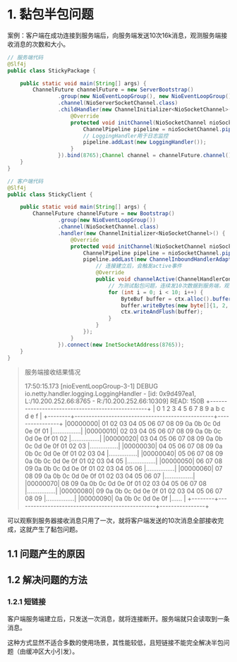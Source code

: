 # 1. 黏包半包问题

案例：客户端在成功连接到服务端后，向服务端发送10次16k消息，观测服务端接收消息的次数和大小。

```java
// 服务端代码
@Slf4j
public class StickyPackage {

    public static void main(String[] args) {
        ChannelFuture channelFuture = new ServerBootstrap()
                .group(new NioEventLoopGroup(), new NioEventLoopGroup())
                .channel(NioServerSocketChannel.class)
                .childHandler(new ChannelInitializer<NioSocketChannel>() {
                    @Override
                    protected void initChannel(NioSocketChannel nioSocketChannel) throws Exception {
                        ChannelPipeline pipeline = nioSocketChannel.pipeline();
                        // LoggingHandler用于日志监控
                        pipeline.addLast(new LoggingHandler());
                    }
                }).bind(8765);Channel channel = channelFuture.channel();
    }
}
```

```java
// 客户端代码
@Slf4j
public class StickyClient {

    public static void main(String[] args) {
        ChannelFuture channelFuture = new Bootstrap()
                .group(new NioEventLoopGroup())
                .channel(NioSocketChannel.class)
                .handler(new ChannelInitializer<NioSocketChannel>() {
                    @Override
                    protected void initChannel(NioSocketChannel nioSocketChannel) {
                        ChannelPipeline pipeline = nioSocketChannel.pipeline();
                        pipeline.addLast(new ChannelInboundHandlerAdapter() {
                            // 连接建立后，会触发active事件
                            @Override
                            public void channelActive(ChannelHandlerContext ctx) throws Exception {
                                // 为测试黏包问题，连续发10次数据到服务端，观察服务端接收数据的次数，大小
                                for (int i = 0; i < 10; i++) {
                                    ByteBuf buffer = ctx.alloc().buffer(16);
                                    buffer.writeBytes(new byte[]{1, 2, 3, 4, 5, 6, 7, 8, 9, 10, 11, 12, 13, 14, 15});
                                    ctx.writeAndFlush(buffer);
                                }
                            }
                        });
                    }
                }).connect(new InetSocketAddress(8765));
    }
}
```

> 服务端接收结果情况
> 
> 17:50:15.173 [nioEventLoopGroup-3-1] DEBUG io.netty.handler.logging.LoggingHandler - [id: 0x9d497ea1, L:/10.200.252.66:8765 - R:/10.200.252.66:10309] READ: 150B
>          +-------------------------------------------------+
>          |  0  1  2  3  4  5  6  7  8  9  a  b  c  d  e  f |
> +--------+-------------------------------------------------+----------------+
> |00000000| 01 02 03 04 05 06 07 08 09 0a 0b 0c 0d 0e 0f 01 |................|
> |00000010| 02 03 04 05 06 07 08 09 0a 0b 0c 0d 0e 0f 01 02 |................|
> |00000020| 03 04 05 06 07 08 09 0a 0b 0c 0d 0e 0f 01 02 03 |................|
> |00000030| 04 05 06 07 08 09 0a 0b 0c 0d 0e 0f 01 02 03 04 |................|
> |00000040| 05 06 07 08 09 0a 0b 0c 0d 0e 0f 01 02 03 04 05 |................|
> |00000050| 06 07 08 09 0a 0b 0c 0d 0e 0f 01 02 03 04 05 06 |................|
> |00000060| 07 08 09 0a 0b 0c 0d 0e 0f 01 02 03 04 05 06 07 |................|
> |00000070| 08 09 0a 0b 0c 0d 0e 0f 01 02 03 04 05 06 07 08 |................|
> |00000080| 09 0a 0b 0c 0d 0e 0f 01 02 03 04 05 06 07 08 09 |................|
> |00000090| 0a 0b 0c 0d 0e 0f                               |......          |
> +--------+-------------------------------------------------+----------------+

可以观察到服务器接收消息只用了一次，就将客户端发送的10次消息全部接收完成，这就产生了黏包问题。

## 1.1 问题产生的原因

## 1.2 解决问题的方法

### 1.2.1 短链接

客户端服务端建立后，只发送一次消息，就将连接断开。服务端就只会读取到一条消息。

这种方式显然不适合多数的使用场景，其性能较低，且短链接不能完全解决半包问题（由缓冲区大小引发）。
